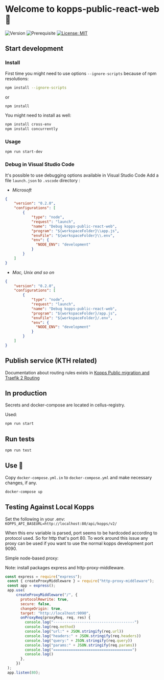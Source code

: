 # Welcome to kopps-public-react-web 👋

![Version](https://img.shields.io/badge/version-0.1.0-blue.svg?cacheSeconds=2592000)
![Prerequisite](https://img.shields.io/badge/node-12.0.0-blue.svg)
[![License: MIT](https://img.shields.io/badge/License-MIT-yellow.svg)](#)

## Start development

### Install

First time you might need to use options `--ignore-scripts` because of npm resolutions:
```sh
npm install --ignore-scripts
```
or 

```sh
npm install

```
You might need to install as well:

```sh
npm install cross-env
npm install concurrently
```

### Usage


```sh
npm run start-dev
```

### Debug in Visual Studio Code
It's possible to use debugging options available in Visual Studio Code
Add a file `launch.json` to `.vscode` directory :
- *Microsoft*
```json
{
    "version": "0.2.0",
    "configurations": [
        {
            "type": "node",           
            "request": "launch",
            "name": "Debug kopps-public-react-web",
            "program": "${workspaceFolder}\\app.js",
            "envFile": "${workspaceFolder}\\.env",
            "env": {
              "NODE_ENV": "development"
            }
        }
    ]
}
```
- _Mac, Unix and so on_
```json
{
    "version": "0.2.0",
    "configurations": [
        {
            "type": "node",           
            "request": "launch",
            "name": "Debug kopps-public-react-web",
            "program": "${workspaceFolder}/app.js",
            "envFile": "${workspaceFolder}/.env",
            "env": {
              "NODE_ENV": "development"
            }
        }
    ]
}
```

## Publish service (KTH related)
Documentation about routing rules exists in [Kopps Public migration and Traefik 2 Routing](https://confluence.sys.kth.se/confluence/display/TFI/Kopps+Public+migration+and+Traefik+2+Routing)


## In production

Secrets and docker-compose are located in cellus-registry.

Used:

```sh
npm run start
```

## Run tests

```sh
npm run test
```

## Use 🐳

Copy `docker-compose.yml.in` to `docker-compose.yml` and make necessary changes, if any.

```sh
docker-compose up
```

## Testing Against Local Kopps

Set the following in your .env: `KOPPS_API_BASEURL=http://localhost:80/api/kopps/v2/`

When this env variable is parsed, port seems to be hardcoded according to protocol used. So for http that's port 80. To work around this issue any proxy can be used if you want to use the normal kopps development port 9090.

Simple node-based proxy:

Note: install packages express and http-proxy-middleware.
```javascript
const express = require("express");
 const { createProxyMiddleware } = require("http-proxy-middleware");
 const app = express();
 app.use(
     createProxyMiddleware("/", {
       protocolRewrite: true,
       secure: false,
       changeOrigin: true,
       target: "http://localhost:9090",
       onProxyReq(proxyReq, req, res) {
         console.log("-------------------------------------")
         console.log(req.method)
         console.log("url:" + JSON.stringify(req.url))
         console.log("headers:" + JSON.stringify(req.headers))
         console.log("query:" + JSON.stringify(req.query))
         console.log("params:" + JSON.stringify(req.params))
         console.log("====================================")
         console.log()
       },
     })
 );
 app.listen(80);
```

